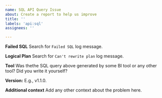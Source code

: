 ```yaml
---
name: SQL API Query Issue
about: Create a report to help us improve
title: ''
labels: 'api:sql'
assignees: ''

---
```


**Failed SQL**
Search for `Failed SQL` log message.

**Logical Plan**
Search for `Can't rewrite plan` log message.

**Tool**
Was thethe SQL query above generated by some BI tool or any other tool? Did you write it yourself?

**Version:**
E.g., v1.1.0.

**Additional context**
Add any other context about the problem here.
